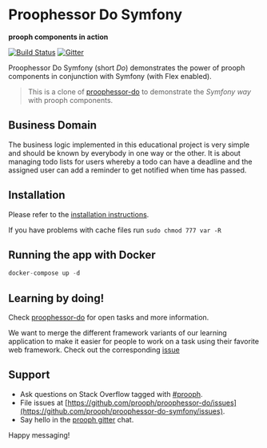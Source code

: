 # Proophessor Do Symfony
**prooph components in action**

[![Build Status](https://travis-ci.org/prooph/proophessor-do-symfony.svg)](https://travis-ci.org/prooph/proophessor-do-symfony)
[![Gitter](https://badges.gitter.im/Join%20Chat.svg)](https://gitter.im/prooph/improoph)

Proophessor Do Symfony (short *Do*) demonstrates the power of prooph components in conjunction with Symfony (with Flex enabled).

> This is a clone of [proophessor-do](https://github.com/prooph/proophessor-do) to demonstrate the *Symfony way* with prooph components.

## Business Domain

The business logic implemented in this educational project is very simple and should be known by everybody in one way or the other.
It is about managing todo lists for users whereby a todo can have a deadline and the assigned user can add a reminder to get notified when
time has passed.

## Installation

Please refer to the [installation instructions](https://github.com/prooph/proophessor-do-symfony/blob/master/docs/installation/index.md).

If you have problems with cache files run `sudo chmod 777 var -R`


## Running the app with Docker

```php
docker-compose up -d
```

## Learning by doing!

Check [proophessor-do](https://github.com/prooph/proophessor-do) for open tasks and more information.

We want to merge the different framework variants of our learning application to make it easier for people to work on a task
using their favorite web framework. Check out the corresponding [issue](https://github.com/prooph/proophessor-do-symfony/issues/6)


## Support

- Ask questions on Stack Overflow tagged with [#prooph](https://stackoverflow.com/questions/tagged/prooph).
- File issues at [https://github.com/prooph/proophessor-do/issues](https://github.com/prooph/proophessor-do-symfony/issues).
- Say hello in the [prooph gitter](https://gitter.im/prooph/improoph) chat.

Happy messaging!
